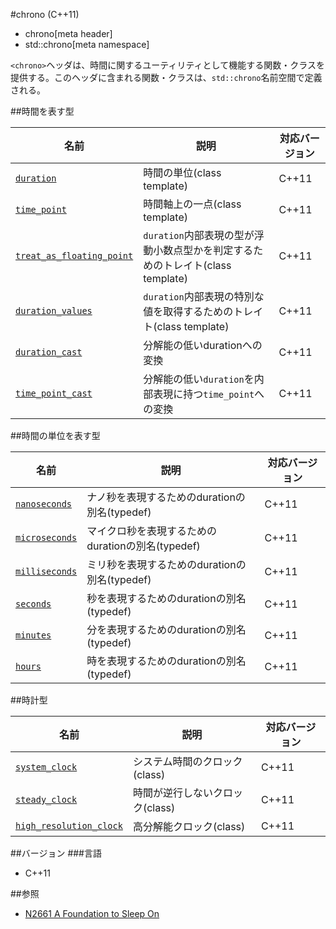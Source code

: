 #chrono (C++11)
* chrono[meta header]
* std::chrono[meta namespace]

`<chrono>`ヘッダは、時間に関するユーティリティとして機能する関数・クラスを提供する。このヘッダに含まれる関数・クラスは、`std::chrono`名前空間で定義される。

##時間を表す型

| 名前 | 説明 | 対応バージョン |
|--------------------------------------------------|----------------------------|-------|
| [`duration`](./chrono/duration.md)               | 時間の単位(class template) | C++11 |
| [`time_point`](./chrono/time_point.md)           | 時間軸上の一点(class template) | C++11 |
| [`treat_as_floating_point`](./chrono/treat_as_floating_point.md) | `duration`内部表現の型が浮動小数点型かを判定するためのトレイト(class template) | C++11 |
| [`duration_values`](./chrono/duration_values.md) | `duration`内部表現の特別な値を取得するためのトレイト(class template) | C++11 |
| [`duration_cast`](./chrono/duration_cast.md)     | 分解能の低いdurationへの変換 | C++11 |
| [`time_point_cast`](./chrono/time_point_cast.md) | 分解能の低い`duration`を内部表現に持つ`time_point`への変換 | C++11 |


##時間の単位を表す型

| 名前 | 説明 | 対応バージョン |
|--------------------------------------------------|----------------------------|-------|
| [`nanoseconds`](./chrono/nanoseconds.md)   | ナノ秒を表現するためのdurationの別名(typedef) | C++11 |
| [`microseconds`](./chrono/microseconds.md) | マイクロ秒を表現するためのdurationの別名(typedef) | C++11 |
| [`milliseconds`](./chrono/milliseconds.md) | ミリ秒を表現するためのdurationの別名(typedef) | C++11 |
| [`seconds`](./chrono/seconds.md)           | 秒を表現するためのdurationの別名(typedef) | C++11 |
| [`minutes`](./chrono/minutes.md)           | 分を表現するためのdurationの別名(typedef) | C++11 |
| [`hours`](./chrono/hours.md)               | 時を表現するためのdurationの別名(typedef) | C++11 |


##時計型

| 名前 | 説明 | 対応バージョン |
|--------------------------------------------------|----------------------------|-------|
| [`system_clock`](./chrono/system_clock.md)       | システム時間のクロック(class) | C++11 |
| [`steady_clock`](./chrono/steady_clock.md)       | 時間が逆行しないクロック(class) | C++11 |
| [`high_resolution_clock`](./chrono/high_resolution_clock.md) | 高分解能クロック(class) | C++11 |


##バージョン
###言語
- C++11

##参照
* [N2661 A Foundation to Sleep On](http://www.open-std.org/jtc1/sc22/wg21/docs/papers/2008/n2661.htm)

